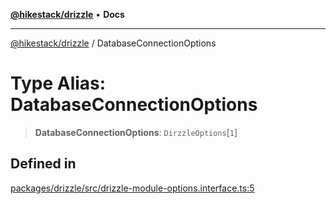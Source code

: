 [**@hikestack/drizzle**](/official/reference/drizzle/index.md) • **Docs**

***

[@hikestack/drizzle](/official/reference/drizzle/globals.md) / DatabaseConnectionOptions

# Type Alias: DatabaseConnectionOptions

> **DatabaseConnectionOptions**: `DirzzleOptions`\[`1`\]

## Defined in

[packages/drizzle/src/drizzle-module-options.interface.ts:5](https://github.com/hikestack/hike/blob/2fabd68ba0f2ce1349b27028db6ecd802ced903d/packages/drizzle/src/drizzle-module-options.interface.ts#L5)
